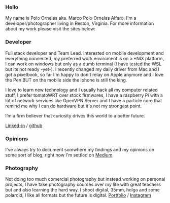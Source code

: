 ### Hello
My name is Polo Ornelas aka. Marco Polo Ornelas Alfaro, I'm a developer/photographer living in Reston, Virginia. For more information about my work please visit the sites below: 

### Developer

Full stack developer and Team Lead. Interested on mobile development and everything connected, my preferred work enviroment is on a *NIX platform, I can work on windows but only as a dumb terminal (I have tested the WSL but its not ready -yet-). I recently changed my daily driver from Mac and I got a pixelbook, so far I'm happy to don't relay on Apple anymore and I love the Pen BUT on the mobile side the iphone is still the king.

I love to learn new technology and I usually hack all my computer related stuff, I prefer tomatoWRT over stock firmwares, I have a raspberry Pi with a lot of network services like OpenVPN Server and I have a particle core that remind me why I can do hardware but it's not my strongest point. 

I’m a firm believer that curiosity drives this world to a better future.

[Linked-in](http://www.linkedin.com/in/poloornelas) / 
[github](https://github.com/polographer)

### Opinions
I've always try to document somwhere my findings and my opinions on some sort of blog, right now I'm settled on 
[Medium](https://medium.com/@polographer).

### Photography
Not doing too much comercial photography but instead working on personal projects, I have take photography courses over my life with great teachers but and also learning the hard way. I shoot digital, 35mm, holga and some polaroid, I like all formats but the future is digital.
[Portfolio](http://photo.poloornelas.mx) / [Instagram](https://www.instagram.com/polographer/)

